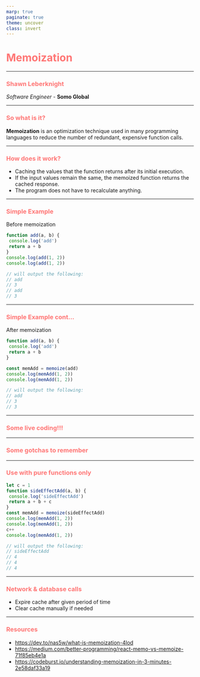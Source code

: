 ```yaml
---
marp: true
paginate: true
theme: uncover
class: invert
---
```

<style>
  section {
    background: #2d3436 !important;
  }
  h1,
  h2,
  h3,
  h4,
  h5,
  h6 {
    color: #ff7675;
  }
</style>
<!--

Welcome everyone to my talk on memoization

-->

# Memoization

---

### Shawn Leberknight
*Software Engineer* - **Somo Global**

---

<!--

So what exactly is memoization?

- A technique to optimize a function in order to reduce function calls
- Usually used with expensive function calls... i.e. calls that take a long time and/or use a lot of computing power
- There are plenty of libraries you can use like memoizee (https://www.npmjs.com/package/memoizee)

-->

### So what is it?

**Memoization** is an optimization technique used in many programming languages to reduce the number of redundant, expensive function calls.

---

### How does it work?

* Caching the values that the function returns after its initial execution.
* If the input values remain the same, the memoized function returns the cached response.
* The program does not have to recalculate anything.

---

<!--

Here is a very simple example to show how this technique works.

We don't need to worry about caching the results here since a function
like this is relatively cheap to execute. However, imagine a function
with an execution included a lot of data clean up and/or mapping of
different properties.

-->

### Simple Example

Before memoization
```javascript
function add(a, b) {
 console.log('add')
 return a + b
}
console.log(add(1, 2))
console.log(add(1, 2))

// will output the following:
// add
// 3
// add
// 3

```
---

<!--

You will see that `add` was logged twice.

So let's add some caching to this function!

-->

### Simple Example cont...

After memoization
```javascript
function add(a, b) {
 console.log('add')
 return a + b
}

const memAdd = memoize(add)
console.log(memAdd(1, 2))
console.log(memAdd(1, 2))

// will output the following:
// add
// 3
// 3

```

---

<!--

Live code `inefficientSquare` example

# Step 1:
const squareNum = num => num * num

const start = new Date()
const result1 = squareNum(40000)
console.log('result 1:', result1)
console.log('process time:', new Date() - start)

const start2 = new Date()
const result2 = squareNum(40000)
console.log('result 2:', result2)
console.log('process time:', new Date() - start2)

---------------------------------------------------

# Step 2:
const inefficientSquare = num => {
  let total = 0
  for (let i = 0; i < num; i++) {
    for (let j = 0; j < num; j++) {
      total++
    }
  }
  return total
}

const start = new Date()
const result1 = inefficientSquare(40000)
console.log('result 1:', result1)
console.log('process time:', new Date() - start)

const start2 = new Date()
const result2 = inefficientSquare(40000)
console.log('result 2:', result2)
console.log('process time:', new Date() - start2)

---------------------------------------------------

# Step 3:
NOTE: We are using JSON.stringify to create the key
but would not want to use it outside of an example.
It will not serialize certain inputs like functions or Symbols
or anything that you would not find in JSON.
// Simple memoization function example
// Sourced from: https://dev.to/nas5w/what-is-memoization-4lod
const memoize = func => {
  // Create cache for results
  const results = {}

  return (...args) => {
    console.log('results', results)
    // Create a key for our cache
    const argsKey = JSON.stringify(args)
    // Only execute func if no cache val
    if(!results[argsKey]) {
      results[argsKey] = func(...args)
    }
    return results[argsKey]
  }
}

const inefficientSquare = memoize(num => {
  let total = 0
  for(let i = 0; i < num; i++) {
    for(let j = 0; j < num; j++) {
      total++
    }
  }
  return total
})

-->

### Some live coding!!!

---

### Some gotchas to remember

---

<!--

A fundamental rule when using memoization is you should only use them with pure functions.
There should be no side effects in the function and given a set of argument params to the function,
we should always expect the same result.

Since the variable c is outside of the scoped function, it is not pure. The final result should be 5
but the memoization library does not know the variable c has been updated and sees the inputs are the
same so it returns the wrong result of 4.

-->

### Use with pure functions only

```javascript
let c = 1
function sideEffectAdd(a, b) {
 console.log('sideEffectAdd')
 return a + b + c
}
const memAdd = memoize(sideEffectAdd)
console.log(memAdd(1, 2))
console.log(memAdd(1, 2))
c++
console.log(memAdd(1, 2))

// will output the following:
// sideEffectAdd
// 4
// 4
// 4
```

---

<!--

Be careful when memoizing functions that make network calls to other
apis where the data could have changed.
Likewise, be careful with using this technique on DB calls.

-->

### Network & database calls

* Expire cache after given period of time
* Clear cache manually if needed

---

### Resources

* https://dev.to/nas5w/what-is-memoization-4lod
* https://medium.com/better-programming/react-memo-vs-memoize-71f85eb4e1a
* https://codeburst.io/understanding-memoization-in-3-minutes-2e58daf33a19
